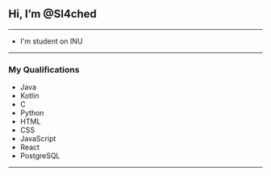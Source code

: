 ## **Hi, I’m @Sl4ched**
***

- I'm student on INU 

***

### **My Qualifications**

- Java 
- Kotlin
- C
- Python
- HTML
- CSS
- JavaScript
- React
- PostgreSQL

***
